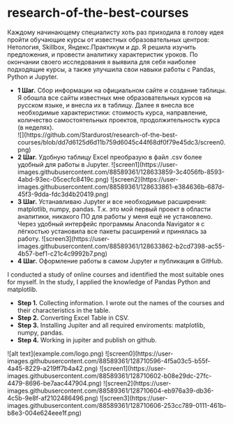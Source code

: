 # research-of-the-best-courses

 Каждому начинающему специалисту хоть раз приходила в голову идея пройти обучающие курсы от известных образовательных центров: Нетология, Skillbox, Яндекс.Практикум и др. Я решила изучить предложения, и провести аналитику характеристик уроков. По окончании своего исследования я выявила для себя наиболее подходящие курсы, а также улучшила свои навыки работы с Pandas, Python и Jupyter. 
<ul>
    <li><b>1 Шаг.</b> Сбор информации на официальном сайте и создание таблицы. 
Я обошла все сайты известных мне образовательных курсов на русском языке, и внесла их в таблицу. Далее я внесла все необходимые характеристики: стоимость курса, направление, количество самостоятельных проектов, продолжительность курса (в неделях).</li>
   ![](https://github.com/Stardurost/research-of-the-best-courses/blob/dd7d6125d6d11b759d6045c44f68df0f79e45dc3/screen0.png)
  <li><b>2 Шаг.</b> Удобную таблицу Excel преобразую в файл .csv более удобный для работы в Jupyter.
![screen1](https://user-images.githubusercontent.com/88589361/128633859-3c4056fb-8593-4abd-93ec-05cecfc8419c.png)
  ![screen2](https://user-images.githubusercontent.com/88589361/128633861-e384636b-687d-45f3-9dda-fdc3d4b20419.png)</li>
  <li><b>3 Шаг.</b> Устанавливаю Jupyter и все необходимые расширения: matplotlib, numpy, pandas.
Т.к. это мой первый проект в области аналитики, никакого ПО для работы у меня ещё не установлено. Через удобный интерфейс программы Anaconda Navigator я с лёгкостью установила все пакеты расширений и принялась за работу. ![screen3](https://user-images.githubusercontent.com/88589361/128633862-b2cd7398-ac55-4b57-bef1-c21c4c9992b7.png)
</li><li><b>4 Шаг.</b> Оформление работы в самом Jupyter и публикация в GitHub. 
</ul>
I conducted a study of online courses and identified the most suitable ones for myself. 
In the study, I applied the knowledge of Pandas Python and matplotlib.
<ul>
  <li><b>Step 1.</b> Collecting information. I wrote out the names of the courses and their characteristics in the table.</li>
  <li><b>Step 2.</b> Converting Excel Table in CSV.</li>
  <li><b>Step 3.</b> Installing Jupiter and all required enviroments: matplotlib, numpy, pandas.</li>
  <li><b>Step 4.</b> Working in jupiter and publish on github.</li>
</ul>
![alt text](example.com/logo.png)
![screen0](https://user-images.githubusercontent.com/88589361/128710596-4f5a03c5-b55f-4a45-8229-a219ff7b4a42.png)
![screen1](https://user-images.githubusercontent.com/88589361/128710602-b08e29dc-27fc-4479-8696-be7aac447904.png)
![screen2](https://user-images.githubusercontent.com/88589361/128710604-eb976a39-db36-4c5b-9e8f-af2102486496.png)
![screen3](https://user-images.githubusercontent.com/88589361/128710606-253cc789-0111-461b-b8e3-004e624eee1f.png)

